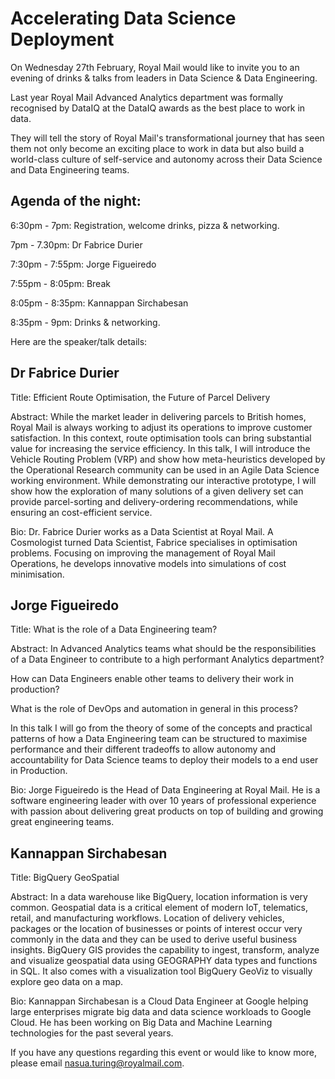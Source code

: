 # Accelerating Data Science Deployment


On Wednesday 27th February, Royal Mail would like to invite you to an evening of drinks & talks from leaders in Data Science & Data Engineering.

Last year Royal Mail Advanced Analytics department was formally recognised by DataIQ at the DataIQ awards as the best place to work in data.

They will tell the story of Royal Mail's transformational journey that has seen them not only become an exciting place to work in data but also build a world-class culture of self-service and autonomy across their Data Science and Data Engineering teams.


## Agenda of the night:

6:30pm - 7pm: Registration, welcome drinks, pizza & networking.

7pm - 7.30pm: Dr Fabrice Durier

7:30pm - 7:55pm: Jorge Figueiredo

7:55pm - 8:05pm: Break

8:05pm - 8:35pm: Kannappan Sirchabesan

8:35pm - 9pm: Drinks & networking.

Here are the speaker/talk details:

## Dr Fabrice Durier

Title: Efficient Route Optimisation, the Future of Parcel Delivery

Abstract: While the market leader in delivering parcels to British homes, Royal Mail is always working to adjust its operations to improve customer satisfaction. In this context, route optimisation tools can bring substantial value for increasing the service efficiency. In this talk, I will introduce the Vehicle Routing Problem (VRP) and show how meta-heuristics developed by the Operational Research community can be used in an Agile Data Science working environment. While demonstrating our interactive prototype, I will show how the exploration of many solutions of a given delivery set can provide parcel-sorting and delivery-ordering recommendations, while ensuring an cost-efficient service.

Bio: Dr. Fabrice Durier works as a Data Scientist at Royal Mail. A Cosmologist turned Data Scientist, Fabrice specialises in optimisation problems. Focusing on improving the management of Royal Mail Operations, he develops innovative models into simulations of cost minimisation.


## Jorge Figueiredo

Title: What is the role of a Data Engineering team?

Abstract: In Advanced Analytics teams what should be the responsibilities of a Data Engineer to contribute to a high performant Analytics department?

How can Data Engineers enable other teams to delivery their work in production?

What is the role of DevOps and automation in general in this process?

In this talk I will go from the theory of some of the concepts and practical patterns of how a Data Engineering team can be structured to maximise performance and their different tradeoffs to allow autonomy and accountability for Data Science teams to deploy their models to a end user in Production.

Bio: Jorge Figueiredo is the Head of Data Engineering at Royal Mail. He is a software engineering leader with over 10 years of professional experience with passion about delivering great products on top of building and growing great engineering teams.


## Kannappan Sirchabesan

Title: BigQuery GeoSpatial

Abstract: In a data warehouse like BigQuery, location information is very common. Geospatial data is a critical element of modern IoT, telematics, retail, and manufacturing workflows. Location of delivery vehicles, packages or the location of businesses or points of interest occur very commonly in the data and they can be used to derive useful business insights. BigQuery GIS provides the capability to ingest, transform, analyze and visualize geospatial data using GEOGRAPHY data types and functions in SQL. It also comes with a visualization tool BigQuery GeoViz to visually explore geo data on a map.

Bio: Kannappan Sirchabesan is a Cloud Data Engineer at Google helping large enterprises migrate big data and data science workloads to Google Cloud. He has been working on Big Data and Machine Learning technologies for the past several years.


If you have any questions regarding this event or would like to know more, please email nasua.turing@royalmail.com.

